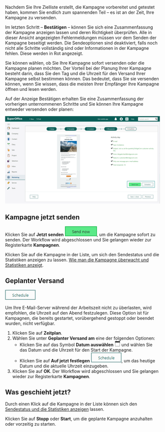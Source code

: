 <!-- markdownlint-disable-file MD041 -->
Nachdem Sie Ihre Zielliste erstellt, die Kampagne vorbereitet und getestet haben, kommen Sie endlich zum spannenden Teil – es ist an der Zeit, Ihre Kampagne zu versenden.

Im letzten Schritt – **Bestätigen** – können Sie sich eine Zusammenfassung der Kampagne anzeigen lassen und deren Richtigkeit überprüfen. Alle in dieser Ansicht angezeigten Fehlermeldungen müssen vor dem Senden der Kampagne beseitigt werden. Die Sendeoptionen sind deaktiviert, falls noch nicht alle Schritte vollständig sind oder Informationen in der Kampagne fehlen. Diese werden in Rot angezeigt.

Sie können wählen, ob Sie Ihre Kampagne sofort versenden oder die Kampagne planen möchten. Der Vorteil bei der Planung Ihrer Kampagne besteht darin, dass Sie den Tag und die Uhrzeit für den Versand Ihrer Kampagne selbst bestimmen können. Das bedeutet, dass Sie sie versenden können, wenn Sie wissen, dass die meisten Ihrer Empfänger Ihre Kampagne öffnen und lesen werden.

Auf der Anzeige Bestätigen erhalten Sie eine Zusammenfassung der vorherigen unternommenen Schritte und Sie können Ihre Kampagne entweder versenden oder planen:

![Auf der Anzeige Bestätigen erhalten Sie eine Zusammenfassung der vorherigen unternommenen Schritte und Sie können Ihre Kampagne entweder versenden oder planen -screenshot][img4]

## Kampagne jetzt senden

Klicken Sie auf **Jetzt senden** ![Symbol][img1], um die Kampagne sofort zu senden. Der Workflow wird abgeschlossen und Sie gelangen wieder zur Registerkarte **Kampagnen**.

Klicken Sie auf die Kampagne in der Liste, um sich den Sendestatus und die Statistiken anzeigen zu lassen. [Wie man die Kampagne überwacht und Statistiken anzeigt][1].

## Geplanter Versand

![Symbol][img2]

Um Ihre E-Mail-Server während der Arbeitszeit nicht zu überlasten, wird empfohlen, die Uhrzeit auf den Abend festzulegen. Diese Option ist für Kampagnen, die bereits gestartet, vorübergehend gestoppt oder beendet wurden, nicht verfügbar.

1. Klicken Sie auf **Zeitplan**.
2. Wählen Sie unter **Geplanter Versand am** eine der folgenden Optionen:
    * Klicken Sie auf das Symbol **Datum auswählen** ![Symbol][img3] und wählen Sie das Datum und die Uhrzeit für den Start der Kampagne.
    * Klicken Sie auf **Auf jetzt festlegen** ![Symbol][img2], um das heutige Datum und die aktuelle Uhrzeit einzugeben.
3. Klicken Sie auf **OK**. Der Workflow wird abgeschlossen und Sie gelangen wieder zur Registerkarte **Kampagnen**.

## Was geschieht jetzt?

Durch einen Klick auf die Kampagne in der Liste können sich den [Sendestatus und die Statistiken anzeigen][1] lassen.

Klicken Sie auf **Stopp** oder **Start**, um die geplante Kampagne anzuhalten oder vorzeitig zu starten.

<!-- Referenced links -->
[1]: ../../follow-up/view-statistics.md

<!-- Referenced images -->
[img1]: ../../../../../../media/loc/en/marketing/send-now.png
[img2]: ../../../../../../media/loc/en/marketing/btn-schedule.png
[img3]: ../../../../../../../common/icons/singlecolour/appointment.png
[img4]: ../../../../../../media/loc/en/marketing/send-or-schedule.png
